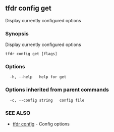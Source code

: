 ## tfdr config get

Display currently configured options

### Synopsis

Display currently configured options

```
tfdr config get [flags]
```

### Options

```
  -h, --help   help for get
```

### Options inherited from parent commands

```
  -c, --config string   config file
```

### SEE ALSO

* [tfdr config](tfdr_config.md)	 - Config options

